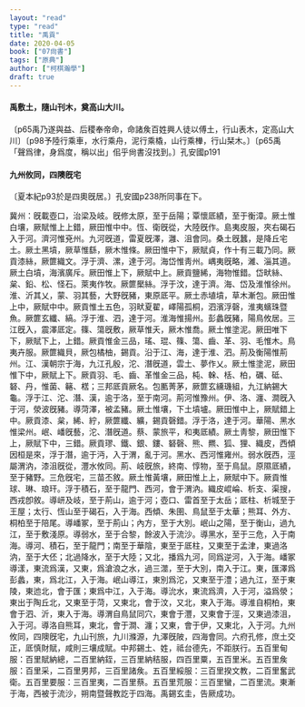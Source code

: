 ```yaml
---
layout: "read"
type: "read"
title: "禹貢"
date: 2020-04-05
book: ["07尙書"]
tags: ["原典"]
author: ["柯棋瀚學"]
draft: true
---
```


#### 禹敷土，隨山刊木，奠高山大川。

〔p65禹乃遂與益、后稷奉帝命，命諸矦百姓興人徒以傅土，行山表木，定高山大川〕〔p98予陸行乘車，水行乘舟，泥行乘橇，山行乘檋，行山栞木。〕〔p65禹「聲爲律，身爲度，稱以出」佀乎尙書沒找到。〕孔安國p191

#### 九州攸同，四隩旣宅

〔夏本紀p93於是四奧旣居。〕孔安國p238所同事在下。

冀州：旣載壺口，治梁及岐。旣修太原，至于岳陽；覃懷厎績，至于衡漳。厥土惟白壤，厥賦惟上上錯，厥田惟中中。恆、衛旣從，大陸旣作。島夷皮服，夾右碣石入于河。濟河惟兗州。九河旣道，雷夏旣澤，灉、沮會同。桑土旣蠶，是降丘宅土。厥土黑墳，厥草惟繇，厥木惟條。厥田惟中下，厥賦貞，作十有三載乃同。厥貢漆絲，厥篚織文。浮于濟、漯，達于河。海岱惟靑州。嵎夷旣略，濰、淄其道。厥土白墳，海濱廣斥。厥田惟上下，厥賦中上。厥貢鹽絺，海物惟錯。岱畎絲、枲、鉛、松、怪石。萊夷作牧。厥篚檿絲。浮于汶，達于濟。海、岱及淮惟徐州。淮、沂其乂，蒙、羽其藝，大野旣豬，東原厎平。厥土赤埴墳，草木漸包。厥田惟上中，厥賦中中。厥貢惟土五色，羽畎夏翟，嶧陽孤桐，泗濱浮磬，淮夷蠙珠暨魚。厥篚玄纖、縞。浮于淮、泗，達于河。淮海惟揚州。彭蠡旣豬，陽鳥攸居。三江旣入，震澤厎定。篠、簜旣敷，厥草惟夭，厥木惟喬。厥土惟塗泥。厥田唯下下，厥賦下上，上錯。厥貢惟金三品，瑤、琨、篠、簜、齒、革、羽、毛惟木。鳥夷卉服。厥篚織貝，厥包橘柚，錫貢。沿于江、海，達于淮、泗。荊及衡陽惟荊州。江、漢朝宗于海，九江孔殷，沱、潛旣道，雲土、夢作乂。厥土惟塗泥，厥田惟下中，厥賦上下。厥貢羽、毛、齒、革惟金三品，杶、榦、栝、柏，礪、砥、砮、丹，惟菌、簵、楛；三邦厎貢厥名。包匭菁茅，厥篚玄纁璣組，九江納錫大龜。浮于江、沱、潛、漢，逾于洛，至于南河。荊河惟豫州。伊、洛、瀍、澗旣入于河，滎波旣豬。導菏澤，被孟豬。厥土惟壤，下土墳壚。厥田惟中上，厥賦錯上中。厥貢漆、枲，絺、紵，厥篚纖、纊，錫貢磬錯。浮于洛，達于河。華陽、黑水惟梁州。岷、嶓旣藝，沱、潛旣道。蔡、蒙旅平，和夷厎績。厥土靑黎，厥田惟下上，厥賦下中，三錯。厥貢璆、鐵、銀、鏤、砮磬、熊、羆、狐、狸、織皮，西傾因桓是來，浮于潛，逾于沔，入于渭，亂于河。黑水、西河惟雍州。弱水旣西，涇屬渭汭，漆沮旣從，灃水攸同。荊、岐旣旅，終南、惇物，至于鳥鼠。原隰厎績，至于豬野。三危旣宅，三苗丕敘。厥土惟黃壤，厥田惟上上，厥賦中下。厥貢惟球、琳、琅玕。浮于積石，至于龍門、西河，會于渭汭。織皮崐崘、析支、渠搜，西戎卽敘。導岍及岐，至于荊山，逾于河；壺口、雷首至于太岳；厎柱、析城至于王屋；太行、恆山至于碣石，入于海。西傾、朱圉、鳥鼠至于太華；熊耳、外方、桐柏至于陪尾。導嶓冢，至于荊山；內方，至于大別。岷山之陽，至于衡山，過九江，至于敷淺原。導弱水，至于合黎，餘波入于流沙。導黑水，至于三危，入于南海。導河、積石，至于龍門；南至于華陰，東至于厎柱，又東至于孟津，東過洛汭，至于大伾；北過降水，至于大陸；又北，播爲九河，同爲逆河，入于海。嶓冢導漾，東流爲漢，又東，爲滄浪之水，過三澨，至于大別，南入于江。東，匯澤爲彭蠡，東，爲北江，入于海。岷山導江，東別爲沱，又東至于澧；過九江，至于東陵，東迆北，會于匯；東爲中江，入于海。導沇水，東流爲濟，入于河，溢爲滎；東出于陶丘北，又東至于菏，又東北，會于汶，又北，東入于海。導淮自桐柏，東會于泗、沂，東入于海。導渭自鳥鼠同穴，東會于灃，又東會于涇，又東過漆沮，入于河。導洛自熊耳，東北，會于澗、瀍；又東，會于伊，又東北，入于河。九州攸同，四隩旣宅，九山刊旅，九川滌源，九澤旣陂，四海會同。六府孔修，庶土交正，厎慎財賦，咸則三壤成賦。中邦錫土、姓，祗台德先，不距朕行。五百里甸服：百里賦納總，二百里納銍，三百里納秸服，四百里粟，五百里米。五百里矦服：百里采，二百里男邦，三百里諸矦。五百里綏服：三百里揆文教，二百里奮武衛。五百里要服：三百里夷，二百里蔡。五百里荒服：三百里蠻，二百里流。東漸于海，西被于流沙，朔南暨聲教訖于四海。禹錫玄圭，告厥成功。
